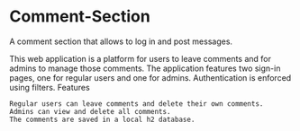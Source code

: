 # Comment-Section
A comment section that allows to log in and post messages.

This web application is a platform for users to leave comments and for admins to manage those comments. The application features two sign-in pages, one for regular users and one for admins. Authentication is enforced using filters.
Features

    Regular users can leave comments and delete their own comments.
    Admins can view and delete all comments.
    The comments are saved in a local h2 database.
